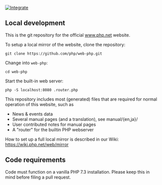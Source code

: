 [![Integrate](https://github.com/php/web-php/actions/workflows/integrate.yaml/badge.svg)](https://github.com/php/web-php/actions/workflows/integrate.yaml)

## Local development

This is the git repository for the official www.php.net website.

To setup a local mirror of the website, clone the repository:

```
git clone https://github.com/php/web-php.git
```

Change into `web-php`:

```
cd web-php
```

Start the built-in web server:

```
php -S localhost:8080 .router.php
```

This repository includes most (generated) files that are required for normal
operation of this website, such as

 - News & events data
 - Several manual pages (and a translation), see manual/{en,ja}/
 - User contributed notes for manual pages
 - A "router" for the builtin PHP webserver

How to set up a full local mirror is described in our Wiki:
https://wiki.php.net/web/mirror

## Code requirements

Code must function on a vanilla PHP 7.3 installation. 
Please keep this in mind before filing a pull request.

